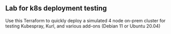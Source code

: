 ## Lab for k8s deployment testing

Use this Terraform to quickly deploy a simulated 4 node on-prem cluster for testing Kubespray, Kurl, and various add-ons (Debian 11 or Ubuntu 20.04)
